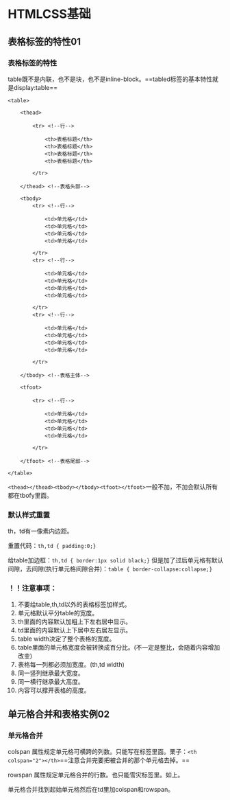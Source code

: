 # HTMLCSS基础
## 表格标签的特性01

### 表格标签的特性

table既不是内联，也不是块，也不是inline-block。==tabled标签的基本特性就是display:table==

    <table>
    
        <thead>
        
            <tr> <!--行-->
            
                <th>表格标题</th>
                <th>表格标题</th>
                <th>表格标题</th>
                <th>表格标题</th>
            
            </tr>
        
        </thead> <!--表格头部-->
        
        <tbody>
            <tr> <!--行-->
            
                <td>单元格</td>
                <td>单元格</td>
                <td>单元格</td>
                <td>单元格</td>
            
            </tr>
            <tr> <!--行-->
            
                <td>单元格</td>
                <td>单元格</td>
                <td>单元格</td>
                <td>单元格</td>
            
            </tr>
            <tr> <!--行-->
            
                <td>单元格</td>
                <td>单元格</td>
                <td>单元格</td>
                <td>单元格</td>
            
            </tr>
        
        </tbody> <!--表格主体-->
        
        <tfoot>
        
            <tr> <!--行-->
            
                <td>单元格</td>
                <td>单元格</td>
                <td>单元格</td>
                <td>单元格</td>
            
            </tr>
        
        </tfoot> <!--表格尾部-->
        
    </table>

    
`<thead></thead><tbody></tbody><tfoot></tfoot>`一般不加，不加会默认所有都在tbofy里面。

### 默认样式重置

th，td有一像素内边距。

重置代码：`th,td { padding:0;}`

给table加边框：`th,td { border:1px solid black;}`
但是加了过后单元格有默认间隙，去间隙(执行单元格间隙合并)：`table { border-collapse:collapse;}`

### ！！注意事项：

1. 不要给table,th,td以外的表格标签加样式。
2. 单元格默认平分table的宽度。
3. th里面的内容默认加粗上下左右居中显示。
4. td里面的内容默认上下居中左右居左显示。
5. table width决定了整个表格的宽度。
6. table里面的单元格宽度会被转换成百分比。(不一定是整比，会随着内容增加改变)
7. 表格每一列都必须加宽度。(th,td width)
8. 同一竖列继承最大宽度。
9. 同一横行继承最大高度。
10. 内容可以撑开表格的高度。


## 单元格合并和表格实例02

### 单元格合并

colspan 属性规定单元格可横跨的列数。只能写在标签里面。栗子：`<th colspan="2"></th>`==注意合并完要把被合并的那个单元格去掉。==

rowspan 属性规定单元格合并的行数。也只能雪灾标签里。如上。

单元格合并找到起始单元格然后在td里加colspan和rowspan。